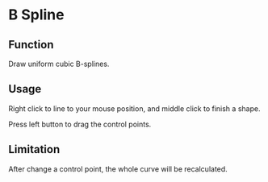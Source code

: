 # B Spline

## Function

Draw uniform cubic B-splines.

## Usage

Right click to line to your mouse position, and middle click to finish a shape.

Press left button to drag the control points.

## Limitation

After change a control point, the whole curve will be recalculated.
